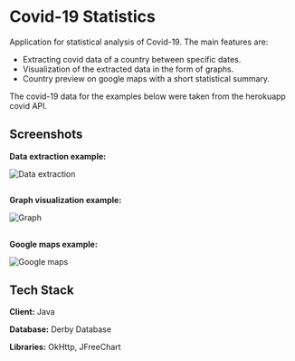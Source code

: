 
# Covid-19 Statistics

Application for statistical analysis of Covid-19. The main features are:
- Extracting covid data of a country between specific dates.  
- Visualization of the extracted data in the form of graphs.  
- Country preview on google maps with a short statistical summary.

The covid-19 data for the examples below were taken from the herokuapp covid API.


## Screenshots
**Data extraction example:**

![Data extraction](https://cdn.myportfolio.com/1a037fbd-dda5-453e-b988-037213e016ef/5fd7c5d9-cab1-4963-9629-44f83c5558ad_rw_600.png?h=03d9815ecf8aa6f9baccf4c7227c73f4)
##
**Graph visualization example:**

![Graph](https://cdn.myportfolio.com/1a037fbd-dda5-453e-b988-037213e016ef/3113c6cb-19f1-416c-bce3-c8d754f3ef89_rw_600.png?h=233193e3893ba9d475fcea2ba4d05d54)
##
**Google maps example:**

![Google maps](https://cdn.myportfolio.com/1a037fbd-dda5-453e-b988-037213e016ef/f5484b5a-e13a-49cb-b5b1-65f182fdc2ff_rw_600.png?h=355c059b81a7903367dc947062f6d4b1)
## Tech Stack

**Client:** Java

**Database:** Derby Database

**Libraries:** OkHttp, JFreeChart

